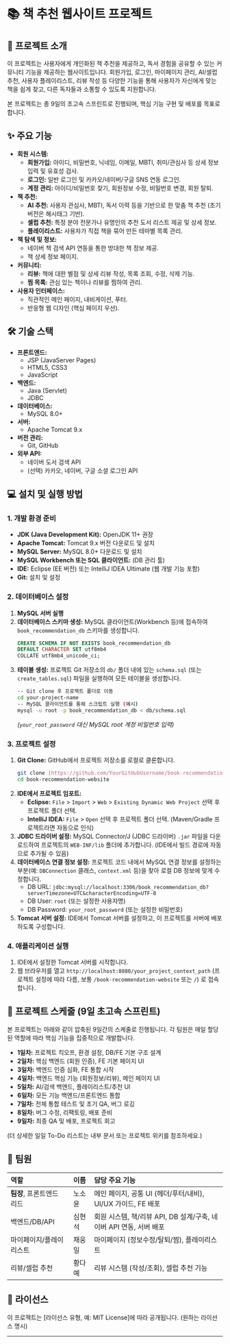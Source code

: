 # 📚 책 추천 웹사이트 프로젝트

## 🚀 프로젝트 소개
이 프로젝트는 사용자에게 개인화된 책 추천을 제공하고, 독서 경험을 공유할 수 있는 커뮤니티 기능을 제공하는 웹사이트입니다. 회원가입, 로그인, 마이페이지 관리, AI/셀럽 추천, 사용자 플레이리스트, 리뷰 작성 등 다양한 기능을 통해 사용자가 자신에게 맞는 책을 쉽게 찾고, 다른 독자들과 소통할 수 있도록 지원합니다.

본 프로젝트는 총 9일의 초고속 스프린트로 진행되며, 핵심 기능 구현 및 배포를 목표로 합니다.

## ✨ 주요 기능
* **회원 시스템:**
    * **회원가입:** 아이디, 비밀번호, 닉네임, 이메일, MBTI, 취미/관심사 등 상세 정보 입력 및 유효성 검사.
    * **로그인:** 일반 로그인 및 카카오/네이버/구글 SNS 연동 로그인.
    * **계정 관리:** 아이디/비밀번호 찾기, 회원정보 수정, 비밀번호 변경, 회원 탈퇴.
* **책 추천:**
    * **AI 추천:** 사용자 관심사, MBTI, 독서 이력 등을 기반으로 한 맞춤 책 추천 (초기 버전은 해시태그 기반).
    * **셀럽 추천:** 특정 분야 전문가나 유명인의 추천 도서 리스트 제공 및 상세 정보.
    * **플레이리스트:** 사용자가 직접 책을 묶어 만든 테마별 목록 관리.
* **책 탐색 및 정보:**
    * 네이버 책 검색 API 연동을 통한 방대한 책 정보 제공.
    * 책 상세 정보 페이지.
* **커뮤니티:**
    * **리뷰:** 책에 대한 별점 및 상세 리뷰 작성, 목록 조회, 수정, 삭제 기능.
    * **찜 목록:** 관심 있는 책이나 리뷰를 찜하여 관리.
* **사용자 인터페이스:**
    * 직관적인 메인 페이지, 내비게이션, 푸터.
    * 반응형 웹 디자인 (핵심 페이지 우선).

## 🛠️ 기술 스택
* **프론트엔드:**
    * JSP (JavaServer Pages)
    * HTML5, CSS3
    * JavaScript
* **백엔드:**
    * Java (Servlet)
    * JDBC
* **데이터베이스:**
    * MySQL 8.0+
* **서버:**
    * Apache Tomcat 9.x
* **버전 관리:**
    * Git, GitHub
* **외부 API:**
    * 네이버 도서 검색 API
    * (선택) 카카오, 네이버, 구글 소셜 로그인 API

## 💻 설치 및 실행 방법

### 1. 개발 환경 준비
* **JDK (Java Development Kit):** OpenJDK 11+ 권장
* **Apache Tomcat:** Tomcat 9.x 버전 다운로드 및 설치
* **MySQL Server:** MySQL 8.0+ 다운로드 및 설치
* **MySQL Workbench 또는 SQL 클라이언트:** (DB 관리 툴)
* **IDE:** Eclipse (EE 버전) 또는 IntelliJ IDEA Ultimate (웹 개발 기능 포함)
* **Git:** 설치 및 설정

### 2. 데이터베이스 설정
1.  **MySQL 서버 실행**
2.  **데이터베이스 스키마 생성:**
    MySQL 클라이언트(Workbench 등)에 접속하여 `book_recommendation_db` 스키마를 생성합니다.
    ```sql
    CREATE SCHEMA IF NOT EXISTS book_recommendation_db
    DEFAULT CHARACTER SET utf8mb4
    COLLATE utf8mb4_unicode_ci;
    ```
3.  **테이블 생성:**
    프로젝트 Git 저장소의 `db/` 폴더 내에 있는 `schema.sql` (또는 `create_tables.sql`) 파일을 실행하여 모든 테이블을 생성합니다.
    ```bash
    -- Git clone 후 프로젝트 폴더로 이동
    cd your-project-name
    -- MySQL 클라이언트를 통해 스크립트 실행 (예시)
    mysql -u root -p book_recommendation_db < db/schema.sql
    ```
    *(`your_root_password` 대신 MySQL root 계정 비밀번호 입력)*

### 3. 프로젝트 설정
1.  **Git Clone:** GitHub에서 프로젝트 저장소를 로컬로 클론합니다.
    ```bash
    git clone [https://github.com/YourGitHubUsername/book-recommendation-website.git](https://github.com/YourGitHubUsername/book-recommendation-website.git)
    cd book-recommendation-website
    ```
2.  **IDE에서 프로젝트 임포트:**
    * **Eclipse:** `File` > `Import` > `Web` > `Existing Dynamic Web Project` 선택 후 프로젝트 폴더 선택.
    * **IntelliJ IDEA:** `File` > `Open` 선택 후 프로젝트 폴더 선택. (Maven/Gradle 프로젝트라면 자동으로 인식)
3.  **JDBC 드라이버 설정:**
    MySQL Connector/J (JDBC 드라이버) `.jar` 파일을 다운로드하여 프로젝트의 `WEB-INF/lib` 폴더에 추가합니다. (IDE에서 빌드 경로에 자동으로 추가될 수 있음)
4.  **데이터베이스 연결 정보 설정:**
    프로젝트 코드 내에서 MySQL 연결 정보를 설정하는 부분(예: `DBConnection` 클래스, `context.xml` 등)을 찾아 로컬 DB 정보에 맞게 수정합니다.
    * DB URL: `jdbc:mysql://localhost:3306/book_recommendation_db?serverTimezone=UTC&characterEncoding=UTF-8`
    * DB User: `root` (또는 설정한 사용자명)
    * DB Password: `your_root_password` (또는 설정한 비밀번호)
5.  **Tomcat 서버 설정:**
    IDE에서 Tomcat 서버를 설정하고, 이 프로젝트를 서버에 배포하도록 구성합니다.

### 4. 애플리케이션 실행
1.  IDE에서 설정한 Tomcat 서버를 시작합니다.
2.  웹 브라우저를 열고 `http://localhost:8080/your_project_context_path` (프로젝트 설정에 따라 다름, 보통 `/book-recommendation-website` 또는 `/`) 로 접속합니다.

## 📅 프로젝트 스케줄 (9일 초고속 스프린트)
본 프로젝트는 아래와 같이 압축된 9일간의 스케줄로 진행됩니다. 각 팀원은 매일 할당된 역할에 따라 핵심 기능을 집중적으로 개발합니다.

* **1일차:** 프로젝트 킥오프, 환경 설정, DB/FE 기본 구조 설계
* **2일차:** 핵심 백엔드 (회원 인증), FE 기본 페이지 UI
* **3일차:** 백엔드 인증 심화, FE 통합 시작
* **4일차:** 백엔드 핵심 기능 (회원정보/리뷰), 메인 페이지 UI
* **5일차:** AI/검색 백엔드, 플레이리스트/추천 UI
* **6일차:** 모든 기능 백엔드/프론트엔드 통합
* **7일차:** 전체 통합 테스트 및 초기 QA, 버그 로깅
* **8일차:** 버그 수정, 리팩토링, 배포 준비
* **9일차:** 최종 QA 및 배포, 프로젝트 회고

(더 상세한 일일 To-Do 리스트는 내부 문서 또는 프로젝트 위키를 참조하세요.)

## 👥 팀원
| 역할 | 이름 | 담당 주요 기능 |
| :--- | :--- | :------------- |
| **팀장**, 프론트엔드 리드 | 노소윤 | 메인 페이지, 공통 UI (헤더/푸터/내비), UI/UX 가이드, FE 배포 |
| 백엔드/DB/API | 심현석 | 회원 시스템, 책/리뷰 API, DB 설계/구축, 네이버 API 연동, 서버 배포 |
| 마이페이지/플레이리스트 | 채웅일 | 마이페이지 (정보수정/탈퇴/찜), 플레이리스트 |
| 리뷰/셀럽 추천 | 황다예 | 리뷰 시스템 (작성/조회), 셀럽 추천 기능 |

## 📄 라이선스
이 프로젝트는 [라이선스 유형, 예: MIT License]에 따라 공개됩니다. (원하는 라이선스 명시)

---
